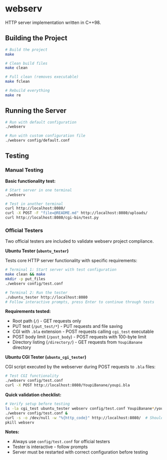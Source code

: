# webserv

HTTP server implementation written in C++98.

## Building the Project

```bash
# Build the project
make

# Clean build files
make clean

# Full clean (removes executable)
make fclean

# Rebuild everything
make re
```

## Running the Server

```bash
# Run with default configuration
./webserv

# Run with custom configuration file
./webserv config/default.conf
```

## Testing

### Manual Testing

**Basic functionality test:**
```bash
# Start server in one terminal
./webserv

# Test in another terminal
curl http://localhost:8080/
curl -X POST -F "file=@README.md" http://localhost:8080/uploads/
curl http://localhost:8080/cgi-bin/test.py
```

### Official Testers

Two official testers are included to validate webserv project compliance.

**Ubuntu Tester (`ubuntu_tester`)**

Tests core HTTP server functionality with specific requirements:

```bash
# Terminal 1: Start server with test configuration
make clean && make
mkdir -p put_files
./webserv config/test.conf

# Terminal 2: Run the tester
./ubuntu_tester http://localhost:8080
# Follow interactive prompts, press Enter to continue through tests
```

**Requirements tested:**
- Root path (`/`) - GET requests only
- PUT test (`/put_test/*`) - PUT requests and file saving
- CGI with `.bla` extension - POST requests calling `cgi_test` executable
- POST body limit (`/post_body`) - POST requests with 100-byte limit
- Directory listing (`/directory/`) - GET requests from `YoupiBanane` directory

**Ubuntu CGI Tester (`ubuntu_cgi_tester`)**

CGI script executed by the webserver during POST requests to `.bla` files:

```bash
# Test CGI functionality
./webserv config/test.conf
curl -X POST http://localhost:8080/YoupiBanane/youpi.bla
```

**Quick validation checklist:**
```bash
# Verify setup before testing
ls -la cgi_test ubuntu_tester webserv config/test.conf YoupiBanane*/youpi.bla
./webserv config/test.conf &
curl -s -o /dev/null -w "%{http_code}" http://localhost:8080/  # Should return 200
pkill webserv
```

**Notes:**
- Always use `config/test.conf` for official testers
- Tester is interactive - follow prompts
- Server must be restarted with correct configuration before testing